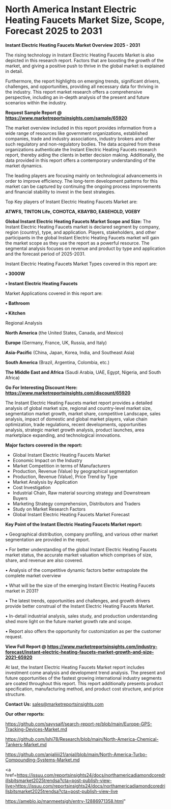 # North America Instant Electric Heating Faucets Market Size, Scope, Forecast 2025 to 2031

<Strong> Instant Electric Heating Faucets Market Overview 2025 - 2031</strong>

The rising technology in Instant Electric Heating Faucets Market is also depicted in this research report. Factors that are boosting the growth of the market, and giving a positive push to thrive in the global market is explained in detail.

Furthermore, the report highlights on emerging trends, significant drivers, challenges, and opportunities, providing all necessary data for thriving in the industry. This report market research offers a comprehensive perspective, including an in-depth analysis of the present and future scenarios within the industry.

<strong>Request Sample Report @ <a href=https://www.marketreportsinsights.com/sample/65920>https://www.marketreportsinsights.com/sample/65920</a></strong>

The market overview included in this report provides information from a wide range of resources like government organizations, established companies, trade and industry associations, industry brokers and other such regulatory and non-regulatory bodies. The data acquired from these organizations authenticate the Instant Electric Heating Faucets research report, thereby aiding the clients in better decision making. Additionally, the data provided in this report offers a contemporary understanding of the market dynamics.

The leading players are focusing mainly on technological advancements in order to improve efficiency. The long-term development patterns for this market can be captured by continuing the ongoing process improvements and financial stability to invest in the best strategies.

Top Key players of Instant Electric Heating Faucets Market are:

<strong>ATWFS, TINTON Life, COHOTCA, KBAYBO, EASEHOLD, VGEBY</strong>

<strong><b>Global Instant Electric Heating Faucets Market Scope and Size:</b></strong>
The Instant Electric Heating Faucets market is declared segment by company, region (country), type, and application. Players, stakeholders, and other participants in the global Instant Electric Heating Faucets market will gain the market scope as they use the report as a powerful resource. The segmental analysis focuses on revenue and product by type and application and the forecast period of 2025-2031.

Instant Electric Heating Faucets Market Types covered in this report are:

<strong>• 3000W

• Instant Electric Heating Faucets</strong>

Market Applications covered in this report are:

<strong>• Bathroom

• Kitchen</strong> 

Regional Analysis

<strong>North America</strong> (the United States, Canada, and Mexico)

<strong>Europe</strong> (Germany, France, UK, Russia, and Italy)

<strong>Asia-Pacific</strong> (China, Japan, Korea, India, and Southeast Asia)

<strong>South America</strong> (Brazil, Argentina, Colombia, etc.)

<strong>The Middle East and Africa</strong> (Saudi Arabia, UAE, Egypt, Nigeria, and South Africa)

<strong>Go For Interesting Discount Here: <a href=https://www.marketreportsinsights.com/discount/65920>https://www.marketreportsinsights.com/discount/65920</a></strong>

The Instant Electric Heating Faucets market report provides a detailed analysis of global market size, regional and country-level market size, segmentation market growth, market share, competitive Landscape, sales analysis, impact of domestic and global market players, value chain optimization, trade regulations, recent developments, opportunities analysis, strategic market growth analysis, product launches, area marketplace expanding, and technological innovations.

<strong><b>Major factors covered in the report:</b></strong>
<ul>
  <li>Global Instant Electric Heating Faucets Market </li>
  <li>Economic Impact on the Industry</li>
  <li>Market Competition in terms of Manufacturers</li>
  <li>Production, Revenue (Value) by geographical segmentation</li>
  <li>Production, Revenue (Value), Price Trend by Type</li>
  <li>Market Analysis by Application</li>
  <li>Cost Investigation</li>
  <li>Industrial Chain, Raw material sourcing strategy and Downstream Buyers</li>
  <li>Marketing Strategy comprehension, Distributors and Traders</li>
  <li>Study on Market Research Factors</li>
  <li>Global Instant Electric Heating Faucets Market Forecast</li>
</ul>

<strong><b>Key Point of the Instant Electric Heating Faucets Market report:</b></strong>

• Geographical distribution, company profiling, and various other market segmentation are provided in the report.

• For better understanding of the global Instant Electric Heating Faucets market status, the accurate market valuation which comprises of size, share, and revenue are also covered.

• Analysis of the competitive dynamic factors better extrapolate the complete market overview

• What will be the size of the emerging Instant Electric Heating Faucets market in 2031?

• The latest trends, opportunities and challenges, and growth drivers provide better construal of the Instant Electric Heating Faucets Market.

• In-detail industrial analysis, sales study, and production understanding shed more light on the future market growth rate and scope.

• Report also offers the opportunity for customization as per the customer request.

<strong><b>View Full Report @ <a href=https://www.marketreportsinsights.com/industry-forecast/instant-electric-heating-faucets-market-growth-and-size-2021-65920>https://www.marketreportsinsights.com/industry-forecast/instant-electric-heating-faucets-market-growth-and-size-2021-65920</a></b></strong>


At last, the Instant Electric Heating Faucets Market report includes investment come analysis and development trend analysis. The present and future opportunities of the fastest growing international industry segments are coated throughout this report. This report additionally presents product specification, manufacturing method, and product cost structure, and price structure.

<strong>Contact Us:</strong>
sales@marketreportsinsights.com

<strong>Our other reports:</strong>

<a href=https://github.com/sayysaif/search-report-re/blob/main/Europe-GPS-Tracking-Devices-Market.md>https://github.com/sayysaif/search-report-re/blob/main/Europe-GPS-Tracking-Devices-Market.md</a>

<a href=https://github.com/Ishi78/Research/blob/main/North-America-Chemical-Tankers-Market.md>https://github.com/Ishi78/Research/blob/main/North-America-Chemical-Tankers-Market.md</a>

<a href=https://github.com/anjaliiii21/anjal/blob/main/North-America-Turbo-Compounding-Systems-Market.md>https://github.com/anjaliiii21/anjal/blob/main/North-America-Turbo-Compounding-Systems-Market.md</a>

<a href=https://issuu.com/reportsinsights24/docs/northamericadiamondcoredrillsbitsmarket2025trendsa?cta=post-publish-view-live>https://issuu.com/reportsinsights24/docs/northamericadiamondcoredrillsbitsmarket2025trendsa?cta=post-publish-view-live</a>

<a href=https://ameblo.jp/manmeetsigh/entry-12886971358.html>https://ameblo.jp/manmeetsigh/entry-12886971358.html</a>"
